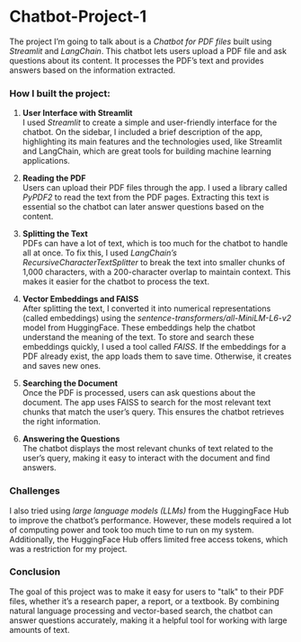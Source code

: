 # Chatbot-Project-1
The project I’m going to talk about is a *Chatbot for PDF files* built using *Streamlit* and *LangChain*. This chatbot lets users upload a PDF file and ask questions about its content. It processes the PDF’s text and provides answers based on the information extracted.

### How I built the project:

1. **User Interface with Streamlit**  
   I used *Streamlit* to create a simple and user-friendly interface for the chatbot. On the sidebar, I included a brief description of the app, highlighting its main features and the technologies used, like Streamlit and LangChain, which are great tools for building machine learning applications.

2. **Reading the PDF**  
   Users can upload their PDF files through the app. I used a library called *PyPDF2* to read the text from the PDF pages. Extracting this text is essential so the chatbot can later answer questions based on the content.

3. **Splitting the Text**  
   PDFs can have a lot of text, which is too much for the chatbot to handle all at once. To fix this, I used *LangChain’s RecursiveCharacterTextSplitter* to break the text into smaller chunks of 1,000 characters, with a 200-character overlap to maintain context. This makes it easier for the chatbot to process the text.

4. **Vector Embeddings and FAISS**  
   After splitting the text, I converted it into numerical representations (called embeddings) using the *sentence-transformers/all-MiniLM-L6-v2* model from HuggingFace. These embeddings help the chatbot understand the meaning of the text. To store and search these embeddings quickly, I used a tool called *FAISS*. If the embeddings for a PDF already exist, the app loads them to save time. Otherwise, it creates and saves new ones.

5. **Searching the Document**  
   Once the PDF is processed, users can ask questions about the document. The app uses FAISS to search for the most relevant text chunks that match the user’s query. This ensures the chatbot retrieves the right information.

6. **Answering the Questions**  
   The chatbot displays the most relevant chunks of text related to the user’s query, making it easy to interact with the document and find answers.

### Challenges  
I also tried using *large language models (LLMs)* from the HuggingFace Hub to improve the chatbot’s performance. However, these models required a lot of computing power and took too much time to run on my system. Additionally, the HuggingFace Hub offers limited free access tokens, which was a restriction for my project.

### Conclusion  
The goal of this project was to make it easy for users to "talk" to their PDF files, whether it’s a research paper, a report, or a textbook. By combining natural language processing and vector-based search, the chatbot can answer questions accurately, making it a helpful tool for working with large amounts of text.
